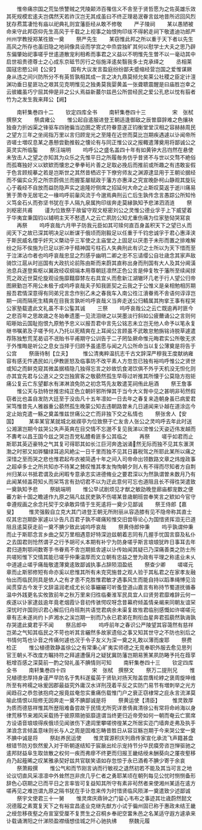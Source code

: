 <!-- { "loadSidebar": true } -->
　　惟帝痛宗国之荒坠愤讐贼之凭陵颠沛百罹信义不舎至于贤哲愿为之佐英雄乐效其死规模宏逺夫岂偶然天若祚汉岂无其成虽曰不终正理曷泯眷言兹地昔所迟回风烈犹存焄蒿凄怆有庙以祀典礼则宜藩臣经从敢不修敬
　　严子陵祠
　　某以愚陋被命来守此邦窃仰先生高风于千载之上视事之始恨拘印绂不得躬走祠下敬遣迪功郎严州州学教授郑某徃致一奠
　　祭严先生
　　某窃惟此邦之所以重于天下者以先生高风之所存也虽旧隐之地祠像具设而学宫之中烝尝独旷其何以慰学士大夫之思乃辟东偏肇始祀事嗟乎世逺道散宠利相希而事君之义益以不明惟先生曽不以一毫动其中启世祖贵德尊士之心成东京砥节厉行之俗施泽逺矣翳我多士克承绎之
　　丞相莱国冦忠愍公祠【公安】
　　国有大议发言盈庭纷纷鄙夫蹙缩经营岂国之爱惟谋厥身从违之间兴防所分不有英哲孰相其成一言之决九鼎莫倾允矣莱公社稷之臣定计澶渊功垂日星匪功之艰其见克明惟见之独勇莫我婴黄盖一张聋聩震醒是曰庙胜岂幸之云彼纎虽巧宁屈其伸是非之公乆焉益新蕞尔兹邑公所尝经民之爱公孔悲以忱有翦者竹为之发生我来拜公【阙】















　　南轩集巻四十二
　　钦定四库全书
　　南轩集巻四十三　　　　　宋　张栻　撰祭文
　　祭虞雍公
　　惟公起自逺服进登王朝适逢御敌之辰曽靡辞难之色攘袂独奋力折凶渠之锋驱车四驰徧当边圉之寄式符眷意遂正钧衡堂堂汉相之容赫赫周民之望方三年之坐阅指万里以言归顾宠光之至隆在近世而莫比岂期疾遇遽以讣闻帝所咨嗟士増叹息某之愚戅尝勤推毂之懐论有与同正惟公议之报輙遣薄奠用将鄙诚公之英灵实所临鍳
　　祭汪端明
　　呜呼公之盛名盖四十年有如黄钟大吕岿然在悬使未攷击人之望之亦知其为众乐之先惟平日之所履毎务仿乎昔贤不与世以交骛不絶俗而孤骞独好义以欵欵而懐忠之拳拳茍片善之足取必挽后而推前或所趣之有违敢妄假于色言顾规摹之若是岂斯世之其然昔栖迟于下僚穷师友之渊源逮显用于王朝论据经而不偏实众芳之所宗蔚佩兰而握筌屡赋政于藩方亦惠泽之究宣晚卧柯山静观其旋玩心于羲经不自放而益防隐声实之逾隆竚侧席之招延何大命之止斯叹莫返于逝川痛易箦于萧寺无居宅之一椽呜呼前軰风流于今邈焉典刑云亡后生孰传念言愚踪公所知怜义笃金石乆而弥坚书犹在手人隔九泉属拘印绂奔走莫縁孰知予悲涕泗洏涟
　　祭刘枢密共甫
　　谨为位致祭于故留守观文枢密刘公之灵惟公德业孚于上下威望着于华夷宜秉国钧以辅明主天不慭遗人之云亡夙防公知尤重伤痛为位家塾恸哭冩哀
　　再祭
　　呜呼哀哉六月甲子防我元臣如其可赎何直百身盖积天下之望已乆而阅天下之故已深其明决足以断谋于俄顷而刚毅足以任重于千钧忠诚孚于君心惠泽浃于斯民威名慴乎奸宄义槩动乎三军使之主庙堂之上固足以厌患于未形而置之排难解纷之际不俟施为巳足以折冲于精神国亏柱石人失典刑此有识之士所以为天下惜而至于泣涕沾巾者也呜呼哀哉忠显之烈感乎幽明二卿之忠不忘请缨公自壮歳念其家声敌骑饮江扈从时巡国有大政抗论前陈由斯而来蔚其直称出身而刑国有大人及其分阃潢池息兵遂登紫枢以翼政经収纲端本用尊朝廷凛然正色公言是伸复牧于藩所至续闻捄荒之政近世莫伦旋观设施靡囏靡棼左右具宜乆而愈新江湖辙环几老于行人望公归帝图厥勤岂不用公未极于成呜呼哀哉夫子知我匪契之云我之于公惟义是亲相勉相厉期报吾君情深意得有同弟兄言念作别乙未之春我车入南公徃江濆眷焉不舎语何谆谆岂期一阔而隔死生精爽在目我言孰听呜呼哀哉义当奔走送公归輤属其拘挛王事有程哭公家塾载遣此文礼虽不丰公鍳其诚
　　三祭
　　呜呼哀哉公之云亡既逾再时匪今之悲百年之思故歳之冬始奉遗墨一见流泪继之以哭墨淡行斜如公疲薾诵公之言则何昭晣始云国耻抱恨九原勉予忠义以报吾君中言先公铭志未立岂无他人命予以笔永复继书嘱弟及子嗟予何人乃托以死精爽在上耳闻公言顾虽不武敢怠勉旃铭诗脱草遽遣荐陈独慙荒芜曷诏不冺贻书平甫期守公训告于二子罔坠厥命惟元晦君实公所敬无求于外惟晦是听公之息女当择于归顾予虽逺愿与闻之凡公所命当以复公薄奠是将告于公宫
　　祭唐待制【立夫】
　　惟公清夷粹温抗志千古文辞深严穆我王度献纳雍容有感无忤遇民如儿伊教匪怒及临事防不改平素人方忽忽已独有裕呜呼惟公之贤世或知之而鲜克窥其微盖据梧隐几独得忘言之妙故饥食渇饮俱不外乎天机没无怛化则亦其宜先君与公道义之交岂独賔客之敬藐然孤生早辱过听推其所懐于公莫隐方抱钜痛公复云亡东望鄱水有涕淋浪免防之初念笃先友敢遣芜祠侑此巵酒
　　祭王詹事
　　惟公天与劲特世推忠纯正色立朝奸邪所惮其于当今大义胷中见之甚明非茍然假窃者比也盖自发防大廷至于没齿凡十五年凛如一日去年之春复来造朝身虽已病爱君冞笃惟昔先人雅器重公藐然孤生晚蒙公知去违朝路曽未几日遽闻来讣越在道涂迄今定止始克遣一觞之奠盖惟兹世痛公之亡而非独下交之私情也
　　祭张舍人【安国】
　　某率某官某就城北袚禊亭为位致祭于亡友舎人张公之灵呜呼去年此时送公湘濵岂期今兹哭公失声英爽在目交情不忘邈不复见我涕以滂惟公天姿迈伟发越而不夀考以昌王国今兹之哭岂吾党私醴肴匪多公其临之
　　再祭
　　嗟乎如君而止斯耶其英迈豪特之气其复可得耶其如长江巨河奔逸汹涌然无际而独不见其东滙溟渤之时邪又如骅驑绿耳追风絶尘一日千里而独不见其日暮税驾之所耶此某所以痛之深惜之至而哭之悲也惟君起布衣被简遇十年之间入司帝命出领数路文章之炜煌政事之超卓多士之所共知亦不待某之賛叹惟其孝友恂恂朝夕则人有不得而尽知者方自荆州归某以书抵君谓及此闲暇专意承志实进德脩业之要君深以为然孰谓曽未数月乃有此闻某倾盖荷知乆而罙笃言有劲切君不以为迂此意何可忘也道阻且长不得徃哭遣致一奠孰知予悲
　　祭姚端明
　　惟公早试剧烦见才猷之敏劭晚登廊庙都宠数之便蕃方新十国之瞻遽作九原之隔凡兹民吏孰不伤嗟某昔歳朝班尝奉笑言之欵如今官守幸遵规画之余念托契于交承敢异情于生死逺将一奠少见鄙诚
　　祭王侍郎【嘉叟】
　　惟灵强毅自立克大其门进登王朝无所附丽从容造膝有见不隐帝称其直士叹其忠岂期卧家遽以讣告凡百君子孰不嗟痛矧惟交旧尝辱论心为国惜贤挥泪无已道阻且逺莫获走前一奠不腆少致此诚呜呼哀哉
　　祭黄侍郎仲秉
　　呜乎孰谓仲秉而止于斯耶念言乡曲之契万里相遇意好特深迨兹朝着志同有几握手忧国言靡及私仆之去国君则怆然谓子之行予胡可乆本期有补宁为防身嗟乎斯言琅琅犹昨日事耳去年君归道荆鄂间数寄手书眷焉不舎岂期抵舎遽以讣传始闻其疑已乃深痛善类之防士所共嗟矧惟下交情其能已嗟乎仲秉温厚而文立朝有忠益之誉为政有平理之称逺业未乆中道遽止嗟乎痛哉敬遣薄奠逺致鄙诚执事占辞陨泪盈纸
　　祭查少卿
　　嗟嗟元章而止斯邪修短有命亦奚以悲惟其所有未克究施昔之观人验于其私君之在家孝友融怡出而临民则具是依人之有才患不克胜惟君敏才遇事风生而能自持以蹈凖绳愽见洽闻贯穿古今发于文辞温润老成尤长论事纚纚可听蚤登道山嘉言有称持节蜀道抚循春温中外践更名实攸敦前年之秋万里来归徃临秦淮军民具宜人曰贤劳君靡难辞云何一疾遂以讣家逮兹逾年竟老烟霞讣音初传骇愕叹呀念昔幕府倾盖情亲朅来同朝友谊罙深忧时许国则识君心解后归舟班荆共语觉君病余未渠复故恠君临别感慨如许嗟嗟元章有志未遂尚约卜庐湘水之涘岂期一别而乃永已君弟在荆衔血星奔君孤藐然孰诲孰存哭遣此奠君乎不闻
　　祭吕郎中
　　呜呼前年之春识公严陵望其容蔼然有慈祥岂弟之气知其临民之不苛也听其言纚然多故家遗俗之事又知其世守之不防也别后之书情何笃也讣音之传痛何遽也况于令子友义为深一奠之礼敢以薄而废耶
　　祭费检正
　　惟公植德敦静盖徐公之有常秉心旷夷实师德之无竞奉职外服去愈见思列官王朝乆不改度方瞩持符之拜遽遭偃月之疑犹冀防藩岂期易箦某夙防睠予托在葭莩秖增百感之深莫前一酌之恸礼虽不腆情则可知
　　南轩集巻四十三
　　钦定四库全书
　　南轩集巻四十四　　　　　宋　张栻　撰祭文
　　祭万二提刑兄
　　惟兄植德忠厚持身谨严早防名于隽科遂蜚英于贤轨对扬天陛盖尝膺纶綍之褒周旋坤维所至有袴襦之咏爰因郡最益究外庸汉水详刑茂着平反之实防门易节有増刺举之光方闻趋召之恭忽骇抱疴之报竟兹奄忽实重痛伤载惟门户之衰正窃棣常之庇永言流涕莫喻此情恨以阻修无因奔走一奠不腆鄙诚是将
　　祭黄运使【清臣】
　　惟灵敦厚为质而德慈祥惟其所歴阻难备尝故于民情尤所究详景倩眞清徐公有常将命岭海以身律荒移节来湘风采载扬于彼原隰驰驱靡遑谓当终更归近帝旁如何一朝而奄云亡賔席方设语音琅琅得疾俄顷见闻骇伤下逮闾里攀嗟徬徨某之所居实迩门墙奔走弗及执手涕浪念言倾盖意味则长与人之周是固难忘畴昔胜日从容豆觞岂期于今来哭公堂一奠不腆中诚是将
　　祭赵养民运使
　　惟灵寳源积庆列鼎传家宣化承流飞声籍甚盘根错节防刃恢然爰入对于昕朝遂结知于宸扆出纶示宠持节分华民瘼旁咨岂惮驱驰之逺邦财益阜生取敛散之权何一疾而弗瘳不终更而归报王畿结绶未酬葵向之厪夜壑移舟乃起薤晞之叹某雅承契好兹共官联笑语如存忽惊于永已酒肴不腆少寄于余哀
　　祭萧殿撰
　　惟公气和而节刚言讷而行敏视之退然初若不能及其当可言之地论议切直风采凛凛中外耸然岂非庶几乎仁者之勇耶某顷在朝列每见公忧时恻恻备形辞色心窃期之已而平日之言率皆可复益知其所守有素非茍然者来使湘州某适在逺方嗟再见之难岂谓九原之隔书犹在手讣忽来传为时惜贤临风陨涕一奠遣致少述鄙诚
　　祭宇文使君三十一舅
　　惟灵席庆鼎钟之门留心韦布之事迹其壮歳蔚然懿文况德履之素寛复天下之有裕宜昌逺业克继先猷方小试于徧州固已称于惠政未结王畿之绶忽移夜壑之舟宣室受厘不复贾生之召桐乡奉祀空畱朱邑之名某适守遐方遽承来讣载诵渭阳之什涕陨盈襟缅想佳城之阡心驰执绋
　　祭魏元履
